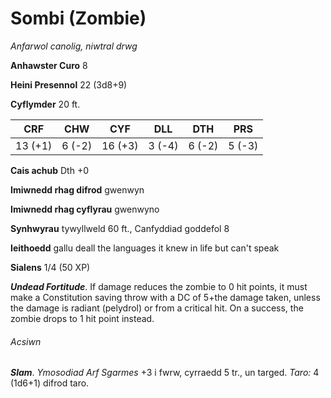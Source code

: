 # Sombi (Zombie)

*Anfarwol canolig, niwtral drwg*

**Anhawster Curo** 8

**Heini Presennol** 22 (3d8+9)

**Cyflymder** 20 ft.

| CRF     | CHW    | CYF     | DLL    | DTH    | PRS    |
|---------|--------|---------|--------|--------|--------|
| 13 (+1) | 6 (-2) | 16 (+3) | 3 (-4) | 6 (-2) | 5 (-3) |

**Cais achub** Dth +0

**Imiwnedd rhag difrod** gwenwyn

**Imiwnedd rhag cyflyrau** gwenwyno

**Synhwyrau** tywyllweld 60 ft., Canfyddiad goddefol 8

**Ieithoedd** gallu deall the languages it knew in life but can't speak

**Sialens** 1/4 (50 XP)

***Undead Fortitude***. If damage reduces the zombie to 0 hit points, it must make a Constitution saving throw with a DC of 5+the damage taken, unless the damage is radiant (pelydrol) or from a critical hit. On a success, the zombie drops to 1 hit point instead.

###### Acsiwn

***Slam***. *Ymosodiad Arf Sgarmes* +3 i fwrw, cyrraedd 5 tr., un targed. *Taro:* 4 (1d6+1) difrod taro.